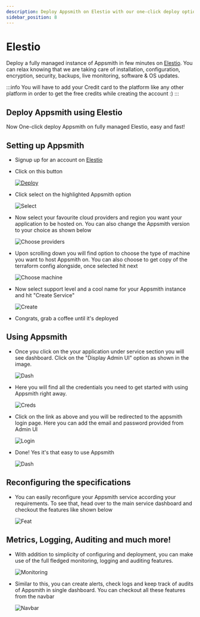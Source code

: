 ```yaml
---
description: Deploy Appsmith on Elestio with our one-click deploy option
sidebar_position: 8
---
```


# Elestio

Deploy a fully managed instance of Appsmith in few minutes on [Elestio](https://elest.io/). You can relax knowing that we are taking care of installation, configuration, encryption, security, backups, live monitoring, software & OS updates.

:::info
You will have to add your Credit card to the platform like any other platform in order to get the free credits while creating the account :)
:::

## Deploy Appsmith using Elestio

Now One-click deploy Appsmith on fully managed Elestio, easy and fast!

## Setting up Appsmith

- Signup up for an account on [Elestio](https://dash.elest.io/signup)
- Click on this button

    [![Deploy](https://pub-da36157c854648669813f3f76c526c2b.r2.dev/deploy-on-elestio-black.png)](https://dash.elest.io/deploy?soft=Appsmith&id=125)
- Click select on the highlighted Appsmith option

    ![Select](/img/elestio_select.png)
- Now select your favourite cloud providers and region you want your application to be hosted on. You can also change the Appsmith version to your choice as shown below

    ![Choose providers](/img/elestio_Choose-providers.png)
- Upon scrolling down you will find option to choose the type of machine you want to host Appsmith on. You can also choose to get copy of the terraform config alongside, once selected hit next

    ![Choose machine](/img/elestio_Choose-machine.png)
- Now select support level and a cool name for your Appsmith instance and hit "Create Service"

    ![Create](/img/elestio_Create.png)
- Congrats, grab a coffee until it's deployed

## Using Appsmith

- Once you click on the your application under service section you will see dashboard. Click on the "Display Admin UI" option as shown in the image.

    ![Dash](/img/elestio_Portal.png)
- Here you will find all the credentials you need to get started with using Appsmith right away.

    ![Creds](/img/elestio_Creds.png)
- Click on the link as above and you will be redirected to the appsmith login page. Here you can add the email and password provided from Admin UI

    ![Login](/img/elestio_Login.png)
- Done! Yes it's that easy to use Appsmith

    ![Dash](/img/elestio_Appsmith.png)

## Reconfiguring the specifications

- You can easily reconfigure your Appsmith service according your requirements. To see that, head over to the main service dashboard and checkout the features like shown below

    ![Feat](/img/elestio_Update.png)

## Metrics, Logging, Auditing and much more!
- With addition to simplicity of configuring and deployment, you can make use of the full fledged monitoring, logging and auditing features.

    ![Monitoring](/img/elestio_Matrics.png)
- Similar to this, you can create alerts, check logs and keep track of audits of Appsmith in single dashboard. You can checkout all these features from the navbar
    
    ![Navbar](/img/elestio_Other_option.png)